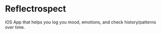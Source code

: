 # Reflectrospect
IOS App that helps you log you mood, emotions, and check history/patterns over time. 
